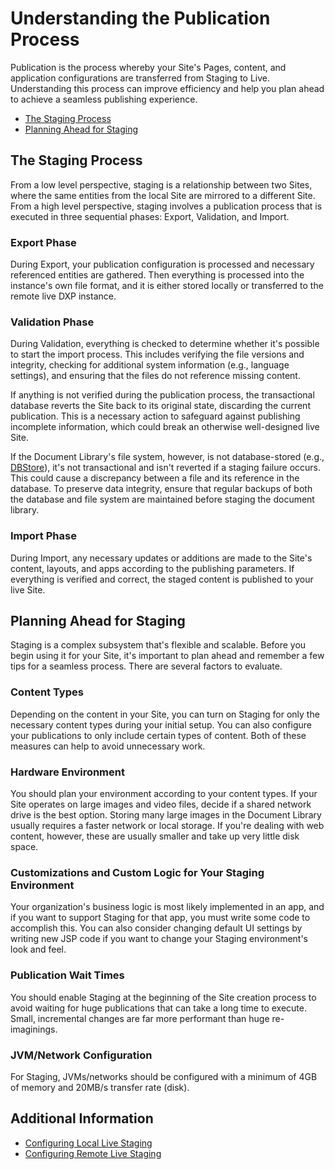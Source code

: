 # Understanding the Publication Process

Publication is the process whereby your Site's Pages, content, and application configurations are transferred from Staging to Live. Understanding this process can improve efficiency and help you plan ahead to achieve a seamless publishing experience.

* [The Staging Process](#the-staging-process)
* [Planning Ahead for Staging](#planning-ahead-for-staging)

## The Staging Process

From a low level perspective, staging is a relationship between two Sites, where the same entities from the local Site are mirrored to a different Site. From a high level perspective, staging involves a publication process that is executed in three sequential phases: Export, Validation, and Import.

### Export Phase

During Export, your publication configuration is processed and necessary referenced entities are gathered. Then everything is processed into the instance's own file format, and it is either stored locally or transferred to the remote live DXP instance.

### Validation Phase

During Validation, everything is checked to determine whether it's possible to start the import process. This includes verifying the file versions and integrity, checking for additional system information (e.g., language settings), and ensuring that the files do not reference missing content.

If anything is not verified during the publication process, the transactional database reverts the Site back to its original state, discarding the current publication. This is a necessary action to safeguard against publishing incomplete information, which could break an otherwise well-designed live Site.

If the Document Library's file system, however, is not database-stored (e.g., [DBStore](../../system-administration/file-storage/other-file-store-types/dbstore.md)), it's not transactional and isn't reverted if a staging failure occurs. This could cause a discrepancy between a file and its reference in the database. To preserve data integrity, ensure that regular backups of both the database and file system are maintained before staging the document library.

### Import Phase

During Import, any necessary updates or additions are made to the Site's content, layouts, and apps according to the publishing parameters. If everything is verified and correct, the staged content is published to your live Site.

## Planning Ahead for Staging

Staging is a complex subsystem that's flexible and scalable. Before you begin using it for your Site, it's important to plan ahead and remember a few tips for a seamless process. There are several factors to evaluate.

### Content Types

Depending on the content in your Site, you can turn on Staging for only the necessary content types during your initial setup. You can also configure your publications to only include certain types of content. Both of these measures can help to avoid unnecessary work.

### Hardware Environment

You should plan your environment according to your content types. If your Site operates on large images and video files, decide if a shared network drive is the best option. Storing many large images in the Document Library usually requires a faster network or local storage. If you're dealing with web content, however, these are usually smaller and take up very little disk space.

### Customizations and Custom Logic for Your Staging Environment

Your organization's business logic is most likely implemented in an app, and if you want to support Staging for that app, you must write some code to accomplish this. You can also consider changing default UI settings by writing new JSP code if you want to change your Staging environment's look and feel.

### Publication Wait Times

You should enable Staging at the beginning of the Site creation process to avoid waiting for huge publications that can take a long time to execute. Small, incremental changes are far more performant than huge re-imaginings. 

### JVM/Network Configuration

For Staging, JVMs/networks should be configured with a minimum of 4GB of memory and 20MB/s transfer rate (disk).

## Additional Information

* [Configuring Local Live Staging](./configuring-local-live-staging.md)
* [Configuring Remote Live Staging](./configuring-remote-live-staging.md)
